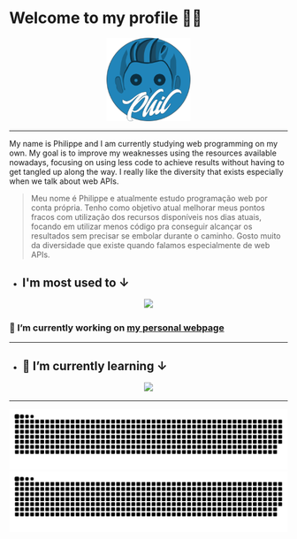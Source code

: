 <!--
**SrPhilippe/SrPhilippe** is a ✨ _special_ ✨ repository because its `README.md` (this file) appears on your GitHub profile.

Here are some ideas to get you started:

- 🔭 I’m currently working on ...
- 🌱 I’m currently learning ...
- 👯 I’m looking to collaborate on ...
- 🤔 I’m looking for help with ...
- 💬 Ask me about ...
- 📫 How to reach me: ...
- 😄 Pronouns: ...
- ⚡ Fun fact: ...
-->

# Welcome to my profile 👋🍃

<div align="center">
    <a href="https://srphilippe.github.io/phil-portfolio/" target="_blank" rel="noopener">
    <img src="src/render-logo.png" width="30%">
    </a>
</div>

---

My name is Philippe and I am currently studying web programming on my own. My goal is to improve my weaknesses using the resources available nowadays, focusing on using less code to achieve results without having to get tangled up along the way. I really like the diversity that exists especially when we talk about web APIs.

> Meu nome é Philippe e atualmente estudo programação web por conta própria. Tenho como objetivo atual melhorar meus pontos fracos com utilização dos recursos disponíveis nos dias atuais, focando em utilizar menos código pra conseguir alcançar os resultados sem precisar se embolar durante o caminho. Gosto muito da diversidade que existe quando falamos especialmente de web APIs.

- ## I'm most used to ↓

<div align="center">
    <img src="https://skillicons.dev/icons?i=html,css,js,ps">
</div>

### 🔭 I’m currently working on <a href="https://srphilippe.github.io/phil-portfolio/" target="_blank" rel="noopener">my personal webpage</a>

---

- ## 🌱 I’m currently learning ↓

<div align="center">
    <img src="https://skillicons.dev/icons?i=webpack">
</div>

---

![GitHub Snake Light](https://raw.githubusercontent.com/SrPhilippe/SrPhilippe/output/github-contribution-grid-snake.svg#gh-light-mode-only)
![GitHub Snake dark](https://raw.githubusercontent.com/SrPhilippe/SrPhilippe/output/github-contribution-grid-snake-dark.svg#gh-dark-mode-only)
